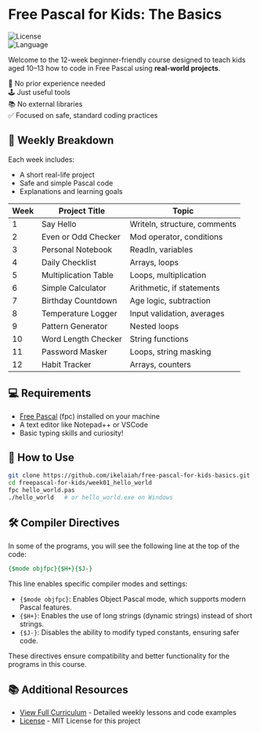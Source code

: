# Free Pascal for Kids: The Basics

![License](https://img.shields.io/badge/license-MIT-blue.svg)  
![Language](https://img.shields.io/badge/language-FreePascal-orange.svg)  

Welcome to the 12-week beginner-friendly course designed to teach kids aged 10–13 how to code in Free Pascal using **real-world projects**.

🧠 No prior experience needed  
🕹️ Just useful tools  
📚 No external libraries  
✅ Focused on safe, standard coding practices


## 📆 Weekly Breakdown

Each week includes:

- A short real-life project
- Safe and simple Pascal code
- Explanations and learning goals

| Week | Project Title                | Topic                          |
|------|------------------------------|---------------------------------|
| 1    | Say Hello                    | Writeln, structure, comments    |
| 2    | Even or Odd Checker          | Mod operator, conditions        |
| 3    | Personal Notebook            | Readln, variables               |
| 4    | Daily Checklist              | Arrays, loops                   |
| 5    | Multiplication Table         | Loops, multiplication           |
| 6    | Simple Calculator            | Arithmetic, if statements       |
| 7    | Birthday Countdown           | Age logic, subtraction          |
| 8    | Temperature Logger           | Input validation, averages      |
| 9    | Pattern Generator            | Nested loops                    |
| 10   | Word Length Checker          | String functions                |
| 11   | Password Masker              | Loops, string masking           |
| 12   | Habit Tracker                | Arrays, counters                |


## 💻 Requirements

- [Free Pascal](https://www.freepascal.org/) (fpc) installed on your machine
- A text editor like Notepad++ or VSCode
- Basic typing skills and curiosity!


## 📂 How to Use

```bash
git clone https://github.com/ikelaiah/free-pascal-for-kids-basics.git
cd freepascal-for-kids/week01_hello_world
fpc hello_world.pas
./hello_world   # or hello_world.exe on Windows
```


## 🛠️ Compiler Directives

In some of the programs, you will see the following line at the top of the code:

```pascal
{$mode objfpc}{$H+}{$J-}
```

This line enables specific compiler modes and settings:

- `{$mode objfpc}`: Enables Object Pascal mode, which supports modern Pascal features.
- `{$H+}`: Enables the use of long strings (dynamic strings) instead of short strings.
- `{$J-}`: Disables the ability to modify typed constants, ensuring safer code.

These directives ensure compatibility and better functionality for the programs in this course.


## 📚 Additional Resources

- [View Full Curriculum](CURRICULUM.md) - Detailed weekly lessons and code examples
- [License](LICENSE) - MIT License for this project


